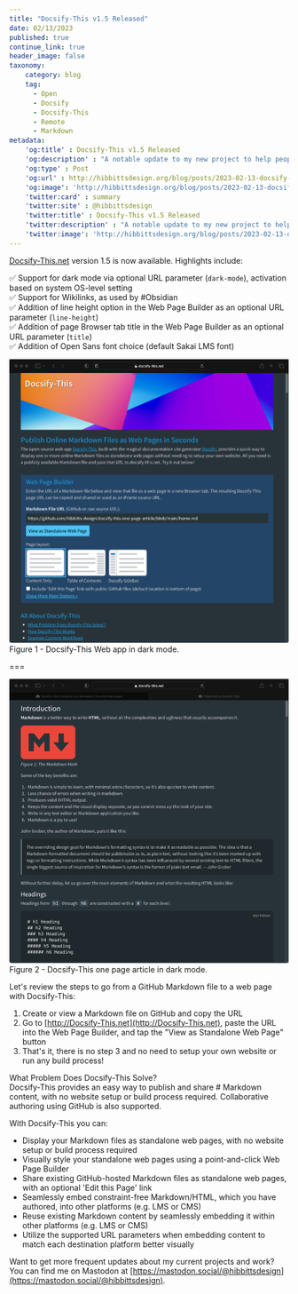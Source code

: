 ```yaml
---
title: "Docsify-This v1.5 Released"
date: 02/13/2023
published: true
continue_link: true
header_image: false
taxonomy:
    category: blog
    tag:
      - Open
      - Docsify
      - Docsify-This
      - Remote
      - Markdown
metadata:
    'og:title' : Docsify-This v1.5 Released
    'og:description' : "A notable update to my new project to help people use Docsify even easier and faster."
    'og:type' : Post
    'og:url' : http://hibbittsdesign.org/blog/posts/2023-02-13-docsify-this-v15-released
    'og:image': 'http://hibbittsdesign.org/blog/posts/2023-02-13-docsify-this-v15-released/screenshot-1.png'
    'twitter:card' : summary
    'twitter:site' : @hibbittsdesign
    'twitter:title' : Docsify-This v1.5 Released
    'twitter:description' : "A notable update to my new project to help people use Docsify even easier and faster."
    'twitter:image': 'http://hibbittsdesign.org/blog/posts/2023-02-13-docsify-this-v15-released/screenshot-1.png'
---
```


  <meta property="og:title" content="Docsify-This" />
  <meta property="og:description" content="Display Markdown files as standalone web pages in seconds using Docsify, with no website required." />
  <meta property="og:type" content="website" />
  <meta property="og:url" content="https://docsify-this.net" />
  <meta property="og:image" content="https://raw.githubusercontent.com/hibbitts-design/docsify-this/main/docs/images/screenshot.png" />


[Docsify-This.net](https://docsify-this.net) version 1.5 is now available. Highlights include:   

✅ Support for dark mode via optional URL parameter (`dark-mode`), activation based on system OS-level setting  
✅ Support for Wikilinks, as used by #Obsidian  
✅ Addition of line height option in the Web Page Builder as an optional URL parameter (`line-height`)  
✅ Addition of page Browser tab title in the Web Page Builder as an optional URL parameter (`title`)  
✅ Addition of Open Sans font choice (default  Sakai LMS font)  

![Docsify-This Web app in dark mode screenshot](screenshot-1.png)  
Figure 1 - Docsify-This Web app in dark mode.

===

![Docsify-This one page article in dark mode screenshot](screenshot-2.png)  
Figure 2 - Docsify-This one page article in dark mode.

Let's review the steps to go from a GitHub Markdown file to a web page with Docsify-This:

1. Create or view a Markdown file on GitHub and copy the URL
2. Go to [http://Docsify-This.net](http://Docsify-This.net), paste the URL into the Web Page Builder, and tap the "View as Standalone Web Page" button
3. That's it, there is no step 3 and no need to setup your own website or run any build process!

What Problem Does Docsify-This Solve?  
Docsify-This provides an easy way to publish and share # Markdown content, with no website setup or build process required. Collaborative authoring using GitHub is also supported.  

With Docsify-This you can:
* Display your Markdown files as standalone web pages, with no website setup or build process required
* Visually style your standalone web pages using a point-and-click Web Page Builder
* Share existing GitHub-hosted Markdown files as standalone web pages, with an optional 'Edit this Page' link
* Seamlessly embed constraint-free Markdown/HTML, which you have authored, into other platforms (e.g. LMS or CMS)
* Reuse existing Markdown content by seamlessly embedding it within other platforms (e.g. LMS or CMS)
* Utilize the supported URL parameters when embedding content to match each destination platform better visually

Want to get more frequent updates about my current projects and work? You can find me on Mastodon at [https://mastodon.social/@hibbittsdesign](https://mastodon.social/@hibbittsdesign).
